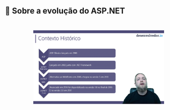 ## 🚀 Sobre a evolução do ASP.NET

<h1 align="center">
  <img alt="ASP.NETCore" title="ASP.NETCore" width="70%" src="https://github.com/rcc-repository/ASP.NET_CORE_MVC/blob/main/wwwroot/img/sobre/01hist.png" />
</h1>

